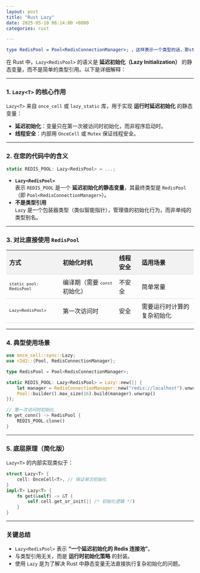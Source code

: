 ```yaml
---
layout: post
title: "Rust Lazy"
date: 2025-05-10 06:14:00 +0800
categories: rust

---
```


```yml
type RedisPool = Pool<RedisConnectionManager>; ，这样表示一个类型的话，那static REDIS_POOL: Lazy<RedisPool>，Lazy<RedisPool>，这里的Lazy<RedisPool>意思Lazy是引用这个类型的意思吗？
```
  
  

在 Rust 中，`Lazy<RedisPool>` 的语义是 **延迟初始化（Lazy Initialization）** 的静态变量，而不是简单的类型引用。以下是详细解释：

---

### 1. `Lazy<T>` 的核心作用
`Lazy<T>` 来自 `once_cell` 或 `lazy_static` 库，用于实现 **运行时延迟初始化** 的静态变量：
- **延迟初始化**：变量只在第一次被访问时初始化，而非程序启动时。
- **线程安全**：内部用 `OnceCell` 或 `Mutex` 保证线程安全。

---

### 2. 在您的代码中的含义
```rust
static REDIS_POOL: Lazy<RedisPool> = ...;
```
- **`Lazy<RedisPool>`**  
  表示 `REDIS_POOL` 是一个 **延迟初始化的静态变量**，其最终类型是 `RedisPool`（即 `Pool<RedisConnectionManager>`）。
- **不是类型引用**  
  `Lazy` 是一个包装器类型（类似智能指针），管理值的初始化行为，而非单纯的类型别名。

---

### 3. 对比直接使用 `RedisPool`
<table>
  <thead>
    <tr>
      <th>方式</th>
      <th>初始化时机</th>
      <th>线程安全</th>
      <th>适用场景</th>
    </tr>
  </thead>
  <tbody>
    <tr>
      <td><code>static pool: RedisPool</code></td>
      <td>编译期（需要 <code>const</code> 初始化）</td>
      <td>不安全</td>
      <td>简单常量</td>
    </tr>
    <tr>
      <td><code>Lazy&lt;RedisPool&gt;</code></td>
      <td>第一次访问时</td>
      <td>安全</td>
      <td>需要运行时计算的复杂初始化</td>
    </tr>
  </tbody>
</table>

<style>
  table {
    width: 100%;
    border-collapse: collapse;
  }
  th, td {
    padding: 8px;
    text-align: left;
    border-bottom: 1px solid #ddd;
  }
  th {
    background-color: #f2f2f2;
  }
  code {
    font-family: monospace;
  }
</style>

---

### 4. 典型使用场景
```rust
use once_cell::sync::Lazy;
use r2d2::{Pool, RedisConnectionManager};

type RedisPool = Pool<RedisConnectionManager>;

static REDIS_POOL: Lazy<RedisPool> = Lazy::new(|| {
    let manager = RedisConnectionManager::new("redis://localhost").unwrap();
    Pool::builder().max_size(16).build(manager).unwrap()
});

// 第一次访问时初始化
fn get_conn() -> RedisPool {
    REDIS_POOL.clone()
}
```

---

### 5. 底层原理（简化版）
`Lazy<T>` 的内部实现类似于：
```rust
struct Lazy<T> {
    cell: OnceCell<T>, // 保证单次初始化
}
impl<T> Lazy<T> {
    fn get(&self) -> &T {
        self.cell.get_or_init(|| /* 初始化逻辑 */)
    }
}
```

---

### 关键总结
- `Lazy<RedisPool>` 表示 **“一个延迟初始化的 Redis 连接池”**。
- 与类型引用无关，而是 **运行时初始化策略** 的封装。
- 使用 `Lazy` 是为了解决 Rust 中静态变量无法直接执行复杂初始化的问题。

